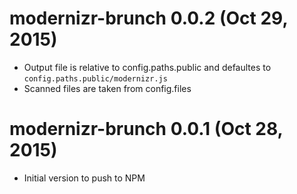 
# modernizr-brunch 0.0.2 (Oct 29, 2015)

* Output file is relative to config.paths.public and defaultes to `config.paths.public/modernizr.js`
* Scanned files are taken from config.files

# modernizr-brunch 0.0.1 (Oct 28, 2015)

* Initial version to push to NPM
